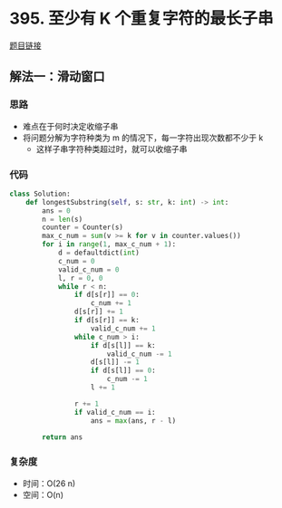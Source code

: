 # 395. 至少有 K 个重复字符的最长子串

[题目链接](https://leetcode.cn/problems/longest-substring-with-at-least-k-repeating-characters/description/)

## 解法一：滑动窗口

### 思路

- 难点在于何时决定收缩子串
- 将问题分解为字符种类为 m 的情况下，每一字符出现次数都不少于 k
  - 这样子串字符种类超过时，就可以收缩子串

### 代码

```py
class Solution:
    def longestSubstring(self, s: str, k: int) -> int:
        ans = 0
        n = len(s)
        counter = Counter(s)
        max_c_num = sum(v >= k for v in counter.values())
        for i in range(1, max_c_num + 1):
            d = defaultdict(int)
            c_num = 0
            valid_c_num = 0
            l, r = 0, 0
            while r < n:
                if d[s[r]] == 0:
                    c_num += 1
                d[s[r]] += 1
                if d[s[r]] == k:
                    valid_c_num += 1
                while c_num > i:
                    if d[s[l]] == k:
                        valid_c_num -= 1
                    d[s[l]] -= 1
                    if d[s[l]] == 0:
                        c_num -= 1
                    l += 1

                r += 1
                if valid_c_num == i:
                    ans = max(ans, r - l)

        return ans
```

### 复杂度

- 时间：O(26 n)
- 空间：O(n)

